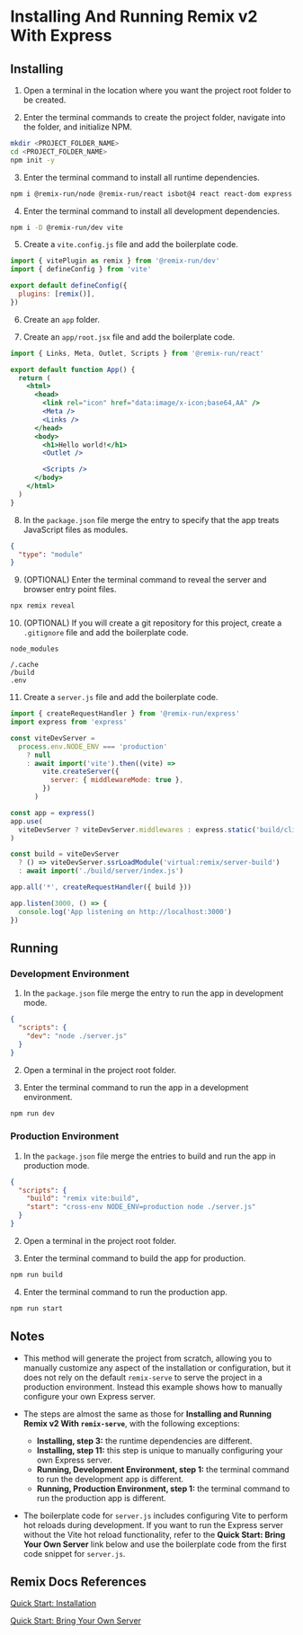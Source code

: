 # Installing And Running Remix v2 With Express

## Installing

1. Open a terminal in the location where you want the project root folder to be created.

2. Enter the terminal commands to create the project folder, navigate into the folder, and initialize NPM.

```bash
mkdir <PROJECT_FOLDER_NAME>
cd <PROJECT_FOLDER_NAME>
npm init -y
```

3. Enter the terminal command to install all runtime dependencies.

```bash
npm i @remix-run/node @remix-run/react isbot@4 react react-dom express @remix-run/express cross-env
```

4. Enter the terminal command to install all development dependencies.

```bash
npm i -D @remix-run/dev vite
```

5. Create a `vite.config.js` file and add the boilerplate code.

```js
import { vitePlugin as remix } from '@remix-run/dev'
import { defineConfig } from 'vite'

export default defineConfig({
  plugins: [remix()],
})
```

6. Create an `app` folder.

7. Create an `app/root.jsx` file and add the boilerplate code.

```jsx
import { Links, Meta, Outlet, Scripts } from '@remix-run/react'

export default function App() {
  return (
    <html>
      <head>
        <link rel="icon" href="data:image/x-icon;base64,AA" />
        <Meta />
        <Links />
      </head>
      <body>
        <h1>Hello world!</h1>
        <Outlet />

        <Scripts />
      </body>
    </html>
  )
}
```

8. In the `package.json` file merge the entry to specify that the app treats JavaScript files as modules.

```json
{
  "type": "module"
}
```

9. (OPTIONAL) Enter the terminal command to reveal the server and browser entry point files.

```bash
npx remix reveal
```

10. (OPTIONAL) If you will create a git repository for this project, create a `.gitignore` file and add the boilerplate code.

```
node_modules

/.cache
/build
.env
```

11. Create a `server.js` file and add the boilerplate code.

```js
import { createRequestHandler } from '@remix-run/express'
import express from 'express'

const viteDevServer =
  process.env.NODE_ENV === 'production'
    ? null
    : await import('vite').then((vite) =>
        vite.createServer({
          server: { middlewareMode: true },
        })
      )

const app = express()
app.use(
  viteDevServer ? viteDevServer.middlewares : express.static('build/client')
)

const build = viteDevServer
  ? () => viteDevServer.ssrLoadModule('virtual:remix/server-build')
  : await import('./build/server/index.js')

app.all('*', createRequestHandler({ build }))

app.listen(3000, () => {
  console.log('App listening on http://localhost:3000')
})
```

## Running

### Development Environment

1. In the `package.json` file merge the entry to run the app in development mode.

```json
{
  "scripts": {
    "dev": "node ./server.js"
  }
}
```

2. Open a terminal in the project root folder.

3. Enter the terminal command to run the app in a development environment.

```bash
npm run dev
```

### Production Environment

1. In the `package.json` file merge the entries to build and run the app in production mode.

```json
{
  "scripts": {
    "build": "remix vite:build",
    "start": "cross-env NODE_ENV=production node ./server.js"
  }
}
```

2. Open a terminal in the project root folder.

3. Enter the terminal command to build the app for production.

```bash
npm run build
```

4. Enter the terminal command to run the production app.

```bash
npm run start
```

## Notes

- This method will generate the project from scratch, allowing you to manually customize any aspect of the installation or configuration, but it does not rely on the default `remix-serve` to serve the project in a production environment. Instead this example shows how to manually configure your own Express server.

- The steps are almost the same as those for **Installing and Running Remix v2 With `remix-serve`**, with the following exceptions:

  - **Installing, step 3:** the runtime dependencies are different.
  - **Installing, step 11:** this step is unique to manually configuring your own Express server.
  - **Running, Development Environment, step 1:** the terminal command to run the development app is different.
  - **Running, Production Environment, step 1:** the terminal command to run the production app is different.

- The boilerplate code for `server.js` includes configuring Vite to perform hot reloads during development. If you want to run the Express server without the Vite hot reload functionality, refer to the **Quick Start: Bring Your Own Server** link below and use the boilerplate code from the first code snippet for `server.js`.

## Remix Docs References

[Quick Start: Installation](https://remix.run/docs/en/main/start/quickstart#installation)

[Quick Start: Bring Your Own Server](https://remix.run/docs/en/main/start/quickstart#bring-your-own-server)
